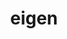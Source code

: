 ---
title: "eigen"
layout: cache
categories: [package, v0.18.1]
meta: {"versions": ["3.4.0"], "compilers": ["gcc@=7.3.1", "gcc@=7.5.0"], "oss": ["amzn2", "ubuntu18.04"], "platforms": ["linux"], "targets": ["aarch64", "graviton2", "x86_64", "x86_64_v3", "x86_64_v4"], "stacks": ["aws-ahug", "aws-ahug-aarch64", "aws-isc", "aws-isc-aarch64", "data-vis-sdk", "e4s", "root"], "num_specs": 6, "num_specs_by_stack": {"aws-isc-aarch64": 2, "aws-ahug-aarch64": 2, "root": 6, "data-vis-sdk": 1, "aws-isc": 2, "aws-ahug": 2, "e4s": 1}}
spec_details: [{"hash": "udjejhdj35q3ez5nbnts4lxsj662afei", "compiler": "gcc@=7.3.1", "versions": ["3.4.0"], "os": "amzn2", "platform": "linux", "target": "aarch64", "variants": ["build_type=RelWithDebInfo", "~ipo"], "stacks": ["aws-isc-aarch64", "aws-ahug-aarch64", "root"], "size": "-", "tarball": "https://binaries.spack.io/releases/v0.18.1/build_cache/linux-amzn2-aarch64/gcc-7.3.1/eigen-3.4.0/linux-amzn2-aarch64-gcc-7.3.1-eigen-3.4.0-udjejhdj35q3ez5nbnts4lxsj662afei.spack"}, {"hash": "djizb5md34iaytf33m62gntfantlmd5z", "compiler": "gcc@=7.3.1", "versions": ["3.4.0"], "os": "amzn2", "platform": "linux", "target": "graviton2", "variants": ["build_type=RelWithDebInfo", "~ipo"], "stacks": ["aws-isc-aarch64", "aws-ahug-aarch64", "root"], "size": "-", "tarball": "https://binaries.spack.io/releases/v0.18.1/build_cache/linux-amzn2-graviton2/gcc-7.3.1/eigen-3.4.0/linux-amzn2-graviton2-gcc-7.3.1-eigen-3.4.0-djizb5md34iaytf33m62gntfantlmd5z.spack"}, {"hash": "sukuhn7cuxrkdfhlk362wibcr6fuso3x", "compiler": "gcc@=7.5.0", "versions": ["3.4.0"], "os": "ubuntu18.04", "platform": "linux", "target": "x86_64", "variants": ["build_type=RelWithDebInfo", "~ipo"], "stacks": ["root", "data-vis-sdk"], "size": "-", "tarball": "https://binaries.spack.io/releases/v0.18.1/build_cache/linux-ubuntu18.04-x86_64/gcc-7.5.0/eigen-3.4.0/linux-ubuntu18.04-x86_64-gcc-7.5.0-eigen-3.4.0-sukuhn7cuxrkdfhlk362wibcr6fuso3x.spack"}, {"hash": "n7piyjhwzm7pdvg7tgegmpxgqnaqfu7e", "compiler": "gcc@=7.3.1", "versions": ["3.4.0"], "os": "amzn2", "platform": "linux", "target": "x86_64_v4", "variants": ["build_type=RelWithDebInfo", "~ipo"], "stacks": ["aws-isc", "aws-ahug", "root"], "size": "-", "tarball": "https://binaries.spack.io/releases/v0.18.1/build_cache/linux-amzn2-x86_64_v4/gcc-7.3.1/eigen-3.4.0/linux-amzn2-x86_64_v4-gcc-7.3.1-eigen-3.4.0-n7piyjhwzm7pdvg7tgegmpxgqnaqfu7e.spack"}, {"hash": "7el3sveigjdhhm6iextkmdkn2uvsonym", "compiler": "gcc@=7.3.1", "versions": ["3.4.0"], "os": "amzn2", "platform": "linux", "target": "x86_64_v3", "variants": ["build_type=RelWithDebInfo", "~ipo"], "stacks": ["aws-isc", "aws-ahug", "root"], "size": "-", "tarball": "https://binaries.spack.io/releases/v0.18.1/build_cache/linux-amzn2-x86_64_v3/gcc-7.3.1/eigen-3.4.0/linux-amzn2-x86_64_v3-gcc-7.3.1-eigen-3.4.0-7el3sveigjdhhm6iextkmdkn2uvsonym.spack"}, {"hash": "yyip5ohfvy3u2peae2yzhgxwdk2bmujf", "compiler": "gcc@=7.5.0", "versions": ["3.4.0"], "os": "ubuntu18.04", "platform": "linux", "target": "x86_64", "variants": ["build_type=RelWithDebInfo", "~ipo"], "stacks": ["root", "e4s"], "size": "-", "tarball": "https://binaries.spack.io/releases/v0.18.1/build_cache/linux-ubuntu18.04-x86_64/gcc-7.5.0/eigen-3.4.0/linux-ubuntu18.04-x86_64-gcc-7.5.0-eigen-3.4.0-yyip5ohfvy3u2peae2yzhgxwdk2bmujf.spack"}]
---